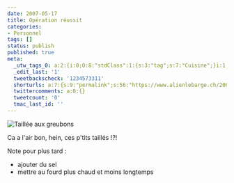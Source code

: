 ```yaml
---
date: 2007-05-17
title: Opération réussit
categories:
- Personnel
tags: []
status: publish
published: true
meta:
  _utw_tags_0: a:2:{i:0;O:8:"stdClass":1:{s:3:"tag";s:7:"Cuisine";}i:1;O:8:"stdClass":1:{s:3:"tag";s:9:"Personnel";}}
  _edit_last: '1'
  tweetbackscheck: '1234573311'
  shorturls: a:7:{s:9:"permalink";s:56:"https://www.alienlebarge.ch/2007/05/17/operation-reussit/";s:7:"tinyurl";s:25:"https://tinyurl.com/cbjbr4";s:4:"isgd";s:17:"https://is.gd/iCta";s:5:"bitly";s:20:"https://bit.ly/43y5py";s:5:"snipr";s:22:"https://snipr.com/beumz";s:5:"snurl";s:22:"https://snurl.com/beumz";s:7:"snipurl";s:24:"https://snipurl.com/beumz";}
  twittercomments: a:0:{}
  tweetcount: '0'
  tmac_last_id: ''
---
```

<img src="https://dlgjp9x71cipk.cloudfront.net/2007/05/taillesgreubons.png" alt="Taillée aux greubons" />

Ca a l'air bon, hein, ces p'tits taillés !?!

Note pour plus tard :
<ul>
	<li>ajouter du sel</li>
	<li>mettre au fourd plus chaud et moins longtemps</li>
</ul>
